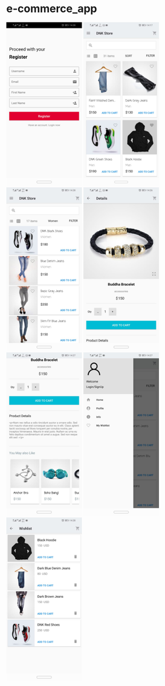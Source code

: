 # e-commerce_app
<img src="images/1-login.jpeg" width="200"> <img src="images/2-home-grid.jpeg" width="200">
<img src="images/3-home-list.jpeg" width="200">
<img src="images/4-details.jpeg" width="200">
<img src="images/6- more-details.jpeg" width="200">
<img src="images/8-menu.jpeg" width="200">
<img src="images/9-wishlist.jpeg" width="200">

